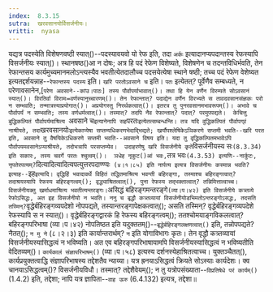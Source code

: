```yaml
---
index:  8.3.15
sutra:  खरवसानयोर्विसर्जनीयः।
vritti:  nyasa
---
```


यद्यत्र पदस्येति विशेषणवष्ठी स्यात्()--पदस्यावयवो यो रेफ इति, तदा `अर्कः` इत्यादानप्यपदान्तस्य रेफस्यापि विसर्जनीयः स्यात्()। स्थानषष्ठ()आ न दोषः; अत्र हि पदं रेफेण विशेष्यते, विशेषणेन च तदन्तविधिर्भवति, तेन रेफान्तसय कार्यमुच्यमानमलोऽन्त्यस्यैव भवतीत्येतदालौच्च पदसयेत्येषा स्थाने षष्ठी; तच्च पदं रेफेण वेशेष्यत इत्यतद्दर्शयन्नाह--`रेफान्तस्य पदस्य` इति। `खरि परतोऽवसाने च` इति। `पतः` इत्येतत्? पूर्वेणैव सम्बध्यते, न परेणावसानेन,[`परेण अवसाने--कांउ।पाठः] तस्य पौर्वापर्याभावात्()। तथा हि येन वर्णेन विरम्यते सोऽवसानं स्यात्()। विरतिर्वा विरामः=वर्णस्यानुच्चारणम्()। तेन रेफान्तात्? पदाद्येन वर्णेन विरभ्यते स तावदवसानसंज्ञकः परो न सम्भवति; तन्मात्रस्याप्रयोगात्()। अप्रयोगस्तु निरर्थकत्वात्()। इतरत्र तु पुनरवसानमभावरूपम्()। अभावे च पौर्वापर्यं न सम्भवति; तस्य वर्णधर्मत्वात्()। तस्मात्? तदपि नैव रेफान्तात्? पदात्? परमुपपद्यते। 
केचित्तु बुद्धिकल्पितं पौर्वापर्यमाश्रित्य `अवसाने च` इत्यानेनापि सह `परतः` इत्येतत्सम्बन्धन्ति। तत्र यदि वुद्धिकल्पितं पौर्वापग्र्रं नाश्रीयते, तदा `खरवसानयोः` इत्येकाप्येषा सप्तम्यधिकरणभेदाद्भिद्यते; खर्यौपश्लेषिकेऽञिकरणे सप्तमी भवति--खरि परत इति, अवसाने तु वैषयिकेऽधिकरणे सप्तमी भवति--अवसाने विषय इति। यदा तु वृद्धिकल्पितमभावेऽपि पौर्वापयमवसानेऽप्याश्रीयते, तदोभत्रापि परसप्तम्येव। 
उदाहरणेषु खरि विसर्जनीये कृते `विसर्जनीयस्य सः` (8.3.34) इति सकारः, तस्य चवर्गे परतः श्चुत्वम्()। 
ञधेह नृकुट()आं भवः, `तत्र भवः` (4.3.53) इत्यणि--नार्कुटः, नृपतेरपत्यम्? `दित्यादित्यादित्यपत्युत्तरपदाण्ण्यः` (४।१।८५) इति नार्पत्य इत्यत्र विसर्जनीयः कस्मान्न भवति? इत्याह--`इह` इत्यादि। वृद्धिहिं भवादावर्थे विहितं तद्धितमाश्रित्य भवन्ती बहिरङ्गा, तस्याश्च बहिरङ्गत्वात्? तदाश्रयस्यापि रेफस्य बहिरङ्गत्वम्(); वृद्ध्याश्रितत्वात्(), पुना रेफस्य तद्भक्तात्वात्? तन्निमित्तात्वाच्च। विसर्जनीयक्तु खर्माधमाश्रित्य भवतीत्यन्तरङ्गः। `असिद्धं बहिरङ्गमन्तरङ्गे` (व्या।प।४२) इति विसर्जनीये कत्र्तव्ये रेफोऽसिद्धः, अत इह विसर्जनीयो न भवति। ननु च बृद्धौ कत्र्तव्यायां विसर्जनीयोडभिमतोऽन्तरङ्गोऽसद्धः, तदसति तस्मिन्? `वृद्धेर्बहिरङ्गव्यपदेशो नोपपद्यते, तस्यान्तरङ्गापेक्षकत्वात्(); असति तस्मिन्? वृद्धेर्बहिरङ्गव्यपदेशे रेफस्यापि स न स्यात्()। वृद्धेर्बहिरङ्गद्वारकं हि रेफस्य बहिरङ्गत्वम्(); ततश्चोमयाङ्गविकलत्वात्? बहिरङ्गपरिभाषा (व्या।प।४२) नोपतिष्ठत इति यदुक्ततम्()--`बृद्धेर्बहिरङ्गलक्षणत्वात्()` इति, तन्नोपपद्यते? नैतत्(); `न मु ने` (८।२।३) इति कार्यान्तरार्थम्? `न` इति योगाविभागः कृतः। तेन वृद्धौ कत्र्तव्यायां विसर्जनीयस्यासिद्धत्वं न भविष्यति। अत एव बहिरङ्गपरिभाषायामपि विसर्जनीयस्यासिद्धत्वं न भविष्यतीति वेदितव्यम्()। `कार्यकालं संज्ञापरिभाषम्()` (व्या।प।५८) इत्यस्य दर्शनस्येहाश्रितत्वाच्च। युक्तञ्चैतत्(), कार्यप्रयुक्तत्वाद्धि संज्ञापरिभाषस्य तद्देशतैव न्याय्या। यत्र ह्रनयाऽसिद्धत्वं क्रियते सोऽस्याः कार्यदेशः। क्व चानयाऽसिद्धत्वम्()? विसर्जनीयविधौ। तस्मात्? तद्देशैवेयम्(); न तु यत्रोपसंख्याता--`विप्रतिषेधे परं कार्यम्()` (1.4.2) इति, तद्देशा; नापि यत्र ज्ञापिता--`वाह ऊरु` (6.4.132) इत्यत्र, तद्देशा॥
